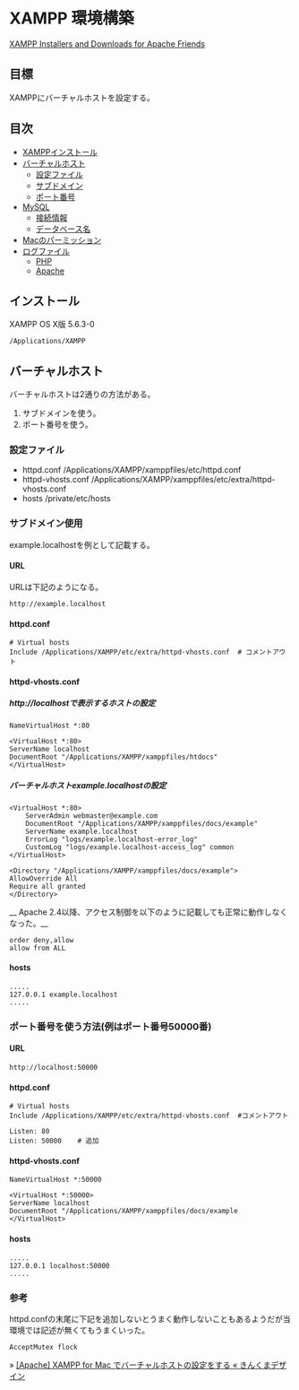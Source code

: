 # XAMPP 環境構築

[XAMPP Installers and Downloads for Apache Friends](https://www.apachefriends.org/jp/index.html)

## 目標

XAMPPにバーチャルホストを設定する。

## 目次

* [XAMPPインストール](#install)
* [バーチャルホスト](#virtual-host)
    + [設定ファイル](#setting)
    + [サブドメイン](#sub-domain)
    + [ポート番号](#port)
* [MySQL](#mysql)
    + [接続情報](#db-connect)
    + [データベース名](#db-name)
* [Macのパーミッション](#permission)
* [ログファイル](#log)
    + [PHP](#log-php)
    + [Apache](#log-apache)

## <a name="install">インストール</a>

XAMPP OS X版 5.6.3-0

    /Applications/XAMPP



## <a name="virtual-host">バーチャルホスト</a>

バーチャルホストは2通りの方法がある。

1. サブドメインを使う。
2. ポート番号を使う。


### <a name="setting">設定ファイル</a>

* httpd.conf
  /Applications/XAMPP/xamppfiles/etc/httpd.conf
* httpd-vhosts.conf
  /Applications/XAMPP/xamppfiles/etc/extra/httpd-vhosts.conf
* hosts
  /private/etc/hosts



### <a name="sub-domain">サブドメイン使用</a>

example.localhostを例として記載する。


#### URL

URLは下記のようになる。

    http://example.localhost

 
#### httpd.conf

	# Virtual hosts
	Include /Applications/XAMPP/etc/extra/httpd-vhosts.conf  # コメントアウト


#### httpd-vhosts.conf

##### http://localhostで表示するホストの設定

    NameVirtualHost *:80

    <VirtualHost *:80>
    ServerName localhost
    DocumentRoot "/Applications/XAMPP/xamppfiles/htdocs"
    </VirtualHost>

##### バーチャルホストexample.localhostの設定

    <VirtualHost *:80>
        ServerAdmin webmaster@example.com
        DocumentRoot "/Applications/XAMPP/xamppfiles/docs/example"
        ServerName example.localhost
        ErrorLog "logs/example.localhost-error_log"
        CustomLog "logs/example.localhost-access_log" common
    </VirtualHost>
    
    <Directory "/Applications/XAMPP/xamppfiles/docs/example">
    AllowOverride All
    Require all granted
    </Directory>

__ Apache 2.4以降、アクセス制御を以下のように記載しても正常に動作しなくなった。__

	order deny,allow
	allow from ALL


#### hosts

	.....
	127.0.0.1 example.localhost
	.....


### <a name="port">ポート番号を使う方法(例はポート番号50000番)</a>

#### URL

	http://localhost:50000

#### httpd.conf

	# Virtual hosts
	Include /Applications/XAMPP/etc/extra/httpd-vhosts.conf  #コメントアウト

	Listen: 80
	Listen: 50000    # 追加

#### httpd-vhosts.conf

    NameVirtualHost *:50000

    <VirtualHost *:50000>
    ServerName localhost
    DocumentRoot "/Applications/XAMPP/xamppfiles/docs/example
    </VirtualHost>

#### hosts

	.....
	127.0.0.1 localhost:50000
	.....

### 参考

httpd.confの末尾に下記を追加しないとうまく動作しないこともあるようだが当環境では記述が無くてもうまくいった。

	AcceptMutex flock

&raquo; [\[Apache\] XAMPP for Mac でバーチャルホストの設定をする &laquo; きんくまデザイン](http://www.kuma-de.com/blog/2011-02-09/2535)
